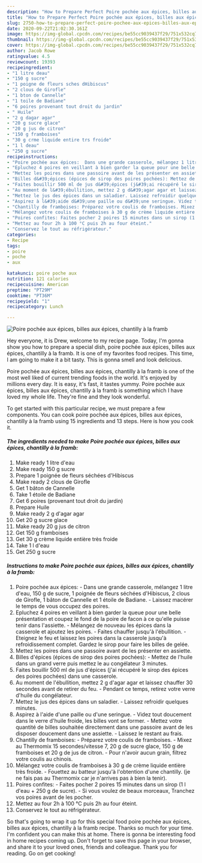 ```yaml
---
description: "How to Prepare Perfect Poire pochée aux épices, billes aux épices, chantilly à la framb"
title: "How to Prepare Perfect Poire pochée aux épices, billes aux épices, chantilly à la framb"
slug: 2750-how-to-prepare-perfect-poire-pochee-aux-epices-billes-aux-epices-chantilly-a-la-framb
date: 2020-09-22T21:02:30.161Z
image: https://img-global.cpcdn.com/recipes/be55cc9039437f29/751x532cq70/poire-pochee-aux-epices-billes-aux-epices-chantilly-a-la-framb-photo-principale-de-la-recette.jpg
thumbnail: https://img-global.cpcdn.com/recipes/be55cc9039437f29/751x532cq70/poire-pochee-aux-epices-billes-aux-epices-chantilly-a-la-framb-photo-principale-de-la-recette.jpg
cover: https://img-global.cpcdn.com/recipes/be55cc9039437f29/751x532cq70/poire-pochee-aux-epices-billes-aux-epices-chantilly-a-la-framb-photo-principale-de-la-recette.jpg
author: Jacob Rowe
ratingvalue: 4.5
reviewcount: 19393
recipeingredient:
- "1 litre deau"
- "150 g sucre"
- "1 poigne de fleurs sches dHibiscus"
- "2 clous de Girofle"
- "1 bton de Cannelle"
- "1 toile de Badiane"
- "6 poires provenant tout droit du jardin"
- " Huile"
- "2 g dagar agar"
- "20 g sucre glace"
- "20 g jus de citron"
- "150 g framboises"
- "30 g crme liquide entire trs froide"
- "1 l deau"
- "250 g sucre"
recipeinstructions:
- "Poire pochée aux épices:  Dans une grande casserole, mélangez 1 litre d&#39;eau, 150 g de sucre, 1 poignée de fleurs séchées d&#39;Hibiscus, 2 clous de Girofle, 1 bâton de Cannelle et 1 étoile de Badiane. Laissez macérer le temps de vous occupez des poires."
- "Epluchez 4 poires en veillant à bien garder la queue pour une belle présentation et coupez le fond de la poire de facon à ce qu&#39;elle puisse tenir dans l&#39;assiette. Mélangez de nouveau les épices dans la casserole et ajoutez les poires. Faites chauffer jusqu&#39;à l&#39;ébullition. Eteignez le feu et laissez les poires dans la casserole jusqu&#39;à refroidissement complet. Gardez le sirop pour faire les billes de gelée."
- "Mettez les poires dans une passoire avant de les présenter en assiette."
- "Billes d&#39;épices (épices de sirop des poires pochées): Mettez de l&#39;huile dans un grand verre puis mettez le au congélateur 3 minutes."
- "Faites bouillir 500 ml de jus d&#39;épices (j&#39;ai récupéré le sirop des épices des poires pochées) dans une casserole."
- "Au moment de l&#39;ébullition, mettez 2 g d&#39;agar agar et laissez chauffer 30 secondes avant de retirer du feu. Pendant ce temps, retirez votre verre d&#39;huile du congélateur."
- "Mettez le jus des épices dans un saladier. Laissez refroidir quelques minutes."
- "Aspirez à l&#39;aide d&#39;une paille ou d&#39;une seringue. Videz tout doucement dans le verre d&#39;huile froide, les billes vont se former. Mettez votre quantité de billes souhaitée directement dans une passoire avant de les disposer doucement dans une assiette. Laissez le restant au frais."
- "Chantilly de framboises: Préparez votre coulis de framboises. Mixez au Thermomix 15 secondes/vitesse 7, 20 g de sucre glace, 150 g de framboises et 20 g de jus de citron. Pour n&#39;avoir aucun grain, filtrez votre coulis au chinois."
- "Mélangez votre coulis de framboises à 30 g de crème liquide entière très froide. Fouettez au batteur jusqu&#39;à l&#39;obtention d&#39;une chantilly. (je ne fais pas au Thermomix car je n&#39;arrives pas à bien la tenir)."
- "Poires confites: Faites pocher 2 poires 15 minutes dans un sirop (1 l d&#39;eau + 250 g de sucre). Si vous voulez de beaux morceaux, Tranchez vos poires avant de les pocher."
- "Mettez au four 2h à 100 °C puis 2h au four éteint."
- "Conservez le tout au réfrigérateur."
categories:
- Recipe
tags:
- poire
- poche
- aux

katakunci: poire poche aux 
nutrition: 121 calories
recipecuisine: American
preptime: "PT29M"
cooktime: "PT36M"
recipeyield: "1"
recipecategory: Lunch

---
```



![Poire pochée aux épices, billes aux épices, chantilly à la framb](https://img-global.cpcdn.com/recipes/be55cc9039437f29/751x532cq70/poire-pochee-aux-epices-billes-aux-epices-chantilly-a-la-framb-photo-principale-de-la-recette.jpg)

Hey everyone, it is Drew, welcome to my recipe page. Today, I'm gonna show you how to prepare a special dish, poire pochée aux épices, billes aux épices, chantilly à la framb. It is one of my favorites food recipes. This time, I am going to make it a bit tasty. This is gonna smell and look delicious.

Poire pochée aux épices, billes aux épices, chantilly à la framb is one of the most well liked of current trending foods in the world. It's enjoyed by millions every day. It is easy, it's fast, it tastes yummy. Poire pochée aux épices, billes aux épices, chantilly à la framb is something which I have loved my whole life. They're fine and they look wonderful.




To get started with this particular recipe, we must prepare a few components. You can cook poire pochée aux épices, billes aux épices, chantilly à la framb using 15 ingredients and 13 steps. Here is how you cook it.

<!--inarticleads1-->

##### The ingredients needed to make Poire pochée aux épices, billes aux épices, chantilly à la framb:

1. Make ready 1 litre d&#39;eau
1. Make ready 150 g sucre
1. Prepare 1 poignée de fleurs séchées d&#39;Hibiscus
1. Make ready 2 clous de Girofle
1. Get 1 bâton de Cannelle
1. Take 1 étoile de Badiane
1. Get 6 poires (provenant tout droit du jardin)
1. Prepare  Huile
1. Make ready 2 g d&#39;agar agar
1. Get 20 g sucre glace
1. Make ready 20 g jus de citron
1. Get 150 g framboises
1. Get 30 g crème liquide entière très froide
1. Take 1 l d&#39;eau
1. Get 250 g sucre




<!--inarticleads2-->

##### Instructions to make Poire pochée aux épices, billes aux épices, chantilly à la framb:

1. Poire pochée aux épices:  - Dans une grande casserole, mélangez 1 litre d&#39;eau, 150 g de sucre, 1 poignée de fleurs séchées d&#39;Hibiscus, 2 clous de Girofle, 1 bâton de Cannelle et 1 étoile de Badiane. - Laissez macérer le temps de vous occupez des poires.
1. Epluchez 4 poires en veillant à bien garder la queue pour une belle présentation et coupez le fond de la poire de facon à ce qu&#39;elle puisse tenir dans l&#39;assiette. - Mélangez de nouveau les épices dans la casserole et ajoutez les poires. - Faites chauffer jusqu&#39;à l&#39;ébullition. - Eteignez le feu et laissez les poires dans la casserole jusqu&#39;à refroidissement complet. Gardez le sirop pour faire les billes de gelée.
1. Mettez les poires dans une passoire avant de les présenter en assiette.
1. Billes d&#39;épices (épices de sirop des poires pochées): - Mettez de l&#39;huile dans un grand verre puis mettez le au congélateur 3 minutes.
1. Faites bouillir 500 ml de jus d&#39;épices (j&#39;ai récupéré le sirop des épices des poires pochées) dans une casserole.
1. Au moment de l&#39;ébullition, mettez 2 g d&#39;agar agar et laissez chauffer 30 secondes avant de retirer du feu. - Pendant ce temps, retirez votre verre d&#39;huile du congélateur.
1. Mettez le jus des épices dans un saladier. - Laissez refroidir quelques minutes.
1. Aspirez à l&#39;aide d&#39;une paille ou d&#39;une seringue. - Videz tout doucement dans le verre d&#39;huile froide, les billes vont se former. - Mettez votre quantité de billes souhaitée directement dans une passoire avant de les disposer doucement dans une assiette. - Laissez le restant au frais.
1. Chantilly de framboises: - Préparez votre coulis de framboises. - Mixez au Thermomix 15 secondes/vitesse 7, 20 g de sucre glace, 150 g de framboises et 20 g de jus de citron. - Pour n&#39;avoir aucun grain, filtrez votre coulis au chinois.
1. Mélangez votre coulis de framboises à 30 g de crème liquide entière très froide. - Fouettez au batteur jusqu&#39;à l&#39;obtention d&#39;une chantilly. (je ne fais pas au Thermomix car je n&#39;arrives pas à bien la tenir).
1. Poires confites: - Faites pocher 2 poires 15 minutes dans un sirop (1 l d&#39;eau + 250 g de sucre). - Si vous voulez de beaux morceaux, Tranchez vos poires avant de les pocher.
1. Mettez au four 2h à 100 °C puis 2h au four éteint.
1. Conservez le tout au réfrigérateur.




So that's going to wrap it up for this special food poire pochée aux épices, billes aux épices, chantilly à la framb recipe. Thanks so much for your time. I'm confident you can make this at home. There is gonna be interesting food in home recipes coming up. Don't forget to save this page in your browser, and share it to your loved ones, friends and colleague. Thank you for reading. Go on get cooking!
